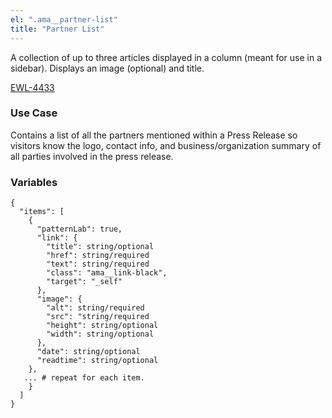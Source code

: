 ```yaml
---
el: ".ama__partner-list"
title: "Partner List"
---
```


A collection of up to three articles displayed in a column (meant for use in a sidebar). Displays an image (optional) and title.

[EWL-4433](https://issues.ama-assn.org/browse/EWL-4434)

### Use Case
Contains a list of all the partners mentioned within a Press Release so visitors know the logo, contact info, and business/organization summary of all parties involved in the press release.

### Variables
~~~
{
  "items": [
    {
      "patternLab": true,
      "link": {
        "title": string/optional
        "href": string/required
        "text": string/required
        "class": "ama__link-black",
        "target": "_self"
      },
      "image": {
        "alt": string/required
        "src": "string/required
        "height": string/optional
        "width": string/optional
      },
      "date": string/optional
      "readtime": string/optional
    },
   ... # repeat for each item.
    }
  ]
}
~~~
